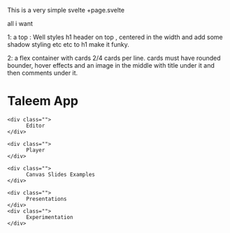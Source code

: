 
This is a very simple svelte +page.svelte

all i want 

1: a top : Well  styles h1 header on top , centered in the width and add some shadow styling etc etc to h1 make it funky.

2: a flex container with cards 2/4 cards per line. cards must have rounded bounder, hover effects and an image in the middle with title under it and then comments under it.


<div class="text-white">

<h1 class="">Taleem App</h1>



<div class="flex gap-2 text-white w-max max-h-screen   ">

    <div class="">
          Editor  
    </div>
  
    <div class="">
          Player  
    </div>
  
    <div class="">
          Canvas Slides Examples  
    </div>

    <div class="">
          Presentations  
    </div>
    <div class="">
          Experimentation  
    </div>


</div>



</div><!--page div ends here 3 Apr 2025-->